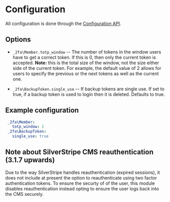 # Configuration

All configuration is done through the [Configuration API](http://doc.silverstripe.org/framework/en/3.1/topics/configuration). 

## Options

 * `_2fa\Member.totp_window` -- The number of tokens in the window users
 have to get a correct token. If this is 0, then only the current token is
 accepted. **Note:** this is the total size of the window, not the size either
 side of the current token. For example, the default value of 2 allows for users
 to specify the previous or the next tokens as well as the current one.
 
 * `_2fa\BackupToken.single_use` -- If backup tokens are single use. If
 set to true, if a backup token is used to login then it is deleted. Defaults to
 true.

## Example configuration
```yaml
 _2fa\Member:
   totp_window: 2
 _2fa\BackupToken:
   single_use: true
```

## Note about SilverStripe CMS reauthentication (3.1.7 upwards)
Due to the way SilverStripe handles reauthentication (expired sessions), it does not include at present the option to reauthenticate using two factor authentication tokens. To ensure the securty of of the user, this module disables reauthentication instead opting to ensure the user logs back into the CMS securely.